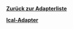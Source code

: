 [**Zurück zur Adapterliste**](/adapterref/adapterliste.md)

[**Ical-Adapter**](/adapterref/docs/iobroker.ical/de/README.md)